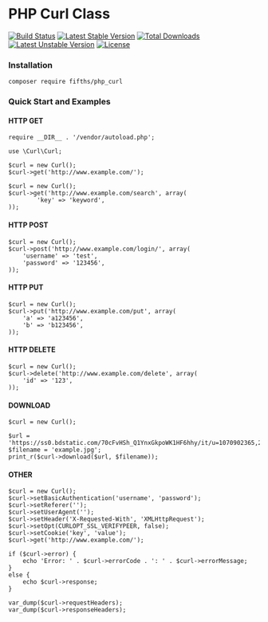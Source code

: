 # PHP Curl Class
[![Build Status](https://travis-ci.org/fifths/php_curl.svg?branch=master)](https://travis-ci.org/fifths/php_curl)
[![Latest Stable Version](https://poser.pugx.org/fifths/php_curl/v/stable)](https://packagist.org/packages/fifths/php_curl)
[![Total Downloads](https://poser.pugx.org/fifths/php_curl/downloads)](https://packagist.org/packages/fifths/php_curl)
[![Latest Unstable Version](https://poser.pugx.org/fifths/php_curl/v/unstable)](https://packagist.org/packages/fifths/php_curl)
[![License](https://poser.pugx.org/fifths/php_curl/license)](https://packagist.org/packages/fifths/php_curl)

### Installation

    composer require fifths/php_curl

### Quick Start and Examples

#### HTTP GET
```
require __DIR__ . '/vendor/autoload.php';

use \Curl\Curl;

$curl = new Curl();
$curl->get('http://www.example.com/');
```

```
$curl = new Curl();
$curl->get('http://www.example.com/search', array(
        'key' => 'keyword',
));
```

#### HTTP POST
```
$curl = new Curl();
$curl->post('http://www.example.com/login/', array(
    'username' => 'test',
    'password' => '123456',
));
```


#### HTTP PUT
```
$curl = new Curl();
$curl->put('http://www.example.com/put', array(
    'a' => 'a123456',
    'b' => 'b123456',
));
```

#### HTTP DELETE
```
$curl = new Curl();
$curl->delete('http://www.example.com/delete', array(
    'id' => '123',
));
```

#### DOWNLOAD
```
$curl = new Curl();

$url = 'https://ss0.bdstatic.com/70cFvHSh_Q1YnxGkpoWK1HF6hhy/it/u=1070902365,2619384777&fm=116&gp=0.jpg';
$filename = 'example.jpg';
print_r($curl->download($url, $filename));
```

#### OTHER
```
$curl = new Curl();
$curl->setBasicAuthentication('username', 'password');
$curl->setReferer('');
$curl->setUserAgent('');
$curl->setHeader('X-Requested-With', 'XMLHttpRequest');
$curl->setOpt(CURLOPT_SSL_VERIFYPEER, false);
$curl->setCookie('key', 'value');
$curl->get('http://www.example.com/');

if ($curl->error) {
    echo 'Error: ' . $curl->errorCode . ': ' . $curl->errorMessage;
}
else {
    echo $curl->response;
}

var_dump($curl->requestHeaders);
var_dump($curl->responseHeaders);
```